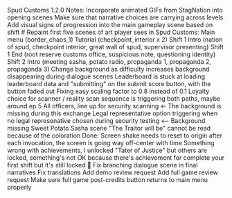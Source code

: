 Spud Customs 1.2.0 Notes:
Incorporate animated GIFs from StagNation into opening scenes
Make sure that narrative choices are carrying across levels
Add visual signs of progression into the main gameplay scene based on shift #
Repaint first five scenes of art player sees in Spud Customs: 
Main menu (border_chaos_1)
Tutorial (checkpoint_interior x 2)
Shift 1 Intro (nation of spud, checkpoint interior, great wall of spud, supervisor presenting)
Shift 1 End (root reserve customs office, suspicious note, questioning identity)
Shift 2 Intro (meeting sasha, potato radio, propaganda 1, propaganda 2, propaganda 3)
Change background as difficulty increases
background disappearing during dialogue scenes
Leaderboard is stuck at loading leaderboard data and "submitting" on the submit score button, with the button faded out
Fixing easy scaling factor to 0.8 instead of 0.1
Loyalty choice for scanner / reality scan sequence is triggering both paths, maybe around ep 5
All officers, line up for security scanning <- The background is missing during this exchange
Legal representative option triggering when no legal represenative chosen during security testing <-- Background missing
Sweet Potato Sasha scene "The Traitor will be" cannot be read because of the coloration
Done: Screen shake needs to reset to origin after each invocation, the screen is going way off-center with time
Something wrong with achievements, I unlocked "Tater of Justice" but others are locked, something's not OK because there's achievement for complete your first shift but it's still locked 🤔
Fix branching dialogue scene in final narratives
Fix translations
Add demo review request
Add full game review request
Make sure full game post-credits button returns to main menu properly